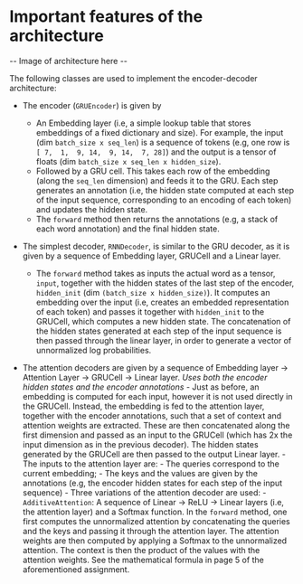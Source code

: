 # Important features of the architecture

-- Image of architecture here --

The following classes are used to implement the encoder-decoder architecture:

- The encoder (`GRUEncoder`) is given by
    - An Embedding layer (i.e, a simple lookup table that stores embeddings of a fixed dictionary and size). For example, the input (dim `batch_size x seq_len`) is a sequence of tokens (e.g, one row is `[ 7,  1,  9, 14,  9, 14,  7, 28]`) and the output is a tensor of floats (dim `batch_size x seq_len x hidden_size`).
    - Followed by a GRU cell. This takes each row of the embedding (along the `seq_len` dimension) and feeds it to the GRU. Each step generates an annotation (i.e, the hidden state computed at each step of the input sequence, corresponding to an encoding of each token) and updates the hidden state.
    - The `forward` method then returns the annotations (e.g, a stack of each word annotation) and the final hidden state.

- The simplest decoder, `RNNDecoder`, is similar to the GRU decoder, as it is given by a sequence of Embedding layer, GRUCell and a Linear layer.
    - The `forward` method takes as inputs the actual word as a tensor, `input`, together with the hidden states of the last step of the encoder, `hidden_init` (dim `(batch_size x hidden_size)`). It computes an embedding over the input (i.e, creates an embedded representation of each token) and passes it together with `hidden_init` to the GRUCell, which computes a new hidden state. The concatenation of the hidden states generated at each step of the input sequence is then passed through the linear layer, in order to generate a vector of unnormalized log probabilities.

- The attention decoders are given by a sequence of Embedding layer -> Attention Layer -> GRUCell -> Linear layer. *Uses both the encoder hidden states and the encoder annotations*
        - Just as before, an embedding is computed for each input, however it is not used directly in the GRUCell. Instead, the embedding is fed to the attention layer, together with the encoder annotations, such that a set of context and attention weights are extracted. These are then concatenated along the first dimension and passed as an input to the GRUCell (which has 2x the input dimension as in the previous decoder). The hidden states generated by the GRUCell are then passed to the output Linear layer.
        - The inputs to the attention layer are:
            - The queries correspond to the current embedding;
            - The keys and the values are given by the annotations (e.g, the encoder hidden states for each step of the input sequence)
        - Three variations of the attention decoder are used:
            - `AdditiveAttention`:  A sequence of Linear -> ReLU -> Linear layers (i.e, the attention layer) and a Softmax function. In the `forward` method, one first computes the unnormalized attention by concatenating the queries and the keys and passing it through the attention layer. The attention weights are then computed by applying a Softmax to the unnormalized attention. The context is then the product of the values with the attention weights. See the mathematical formula in page 5 of the aforementioned assignment.

